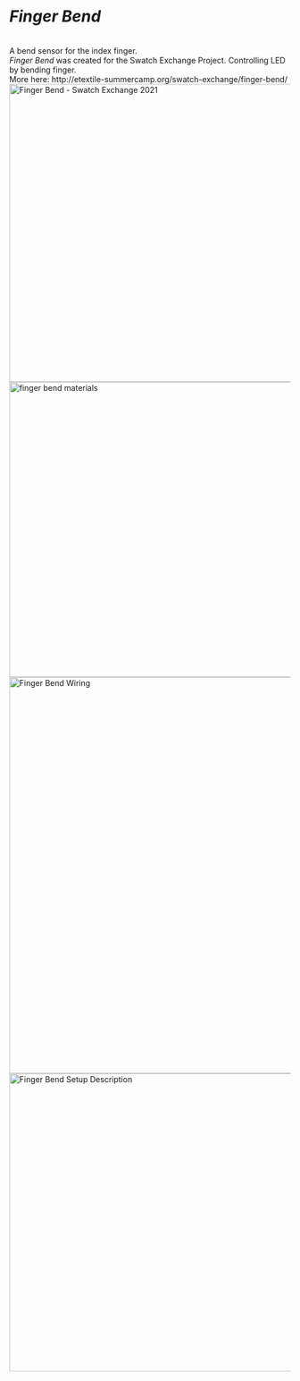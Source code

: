 <h1><i>Finger Bend</i></h1>
<br>
A bend sensor for the index finger.
<br>
<i>Finger Bend</i> was created for the Swatch Exchange Project. 
Controlling LED by bending finger. 
<br>
More here: http://etextile-summercamp.org/swatch-exchange/finger-bend/ 

<br>

<img src="https://live.staticflickr.com/65535/51012993181_3c31128306_c.jpg" width="800" height="533" alt="Finger Bend - Swatch Exchange 2021">
<br>
<img src="https://live.staticflickr.com/65535/51015299827_bb6329da85_c.jpg" width="800" height="528" alt="finger bend materials">
<br>
<img src="https://live.staticflickr.com/65535/51016546058_29b8f18090_c.jpg" width="800" height="709" alt="Finger Bend Wiring">
<br>
<img src="https://live.staticflickr.com/65535/51015456141_8c3c185535_c.jpg" width="800" height="533" alt="Finger Bend Setup Description">
<br>
